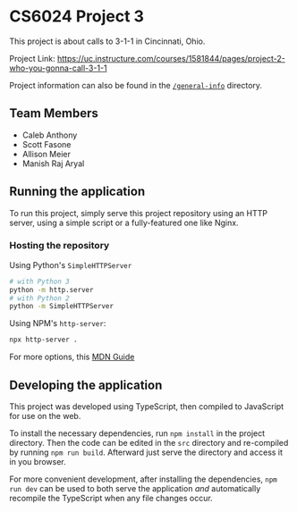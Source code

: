 # CS6024 Project 3

This project is about calls to 3-1-1 in Cincinnati, Ohio.

Project Link: <https://uc.instructure.com/courses/1581844/pages/project-2-who-you-gonna-call-3-1-1>

Project information can also be found in the [`/general-info`](./general-info) directory.

## Team Members

- Caleb Anthony
- Scott Fasone
- Allison Meier
- Manish Raj Aryal

## Running the application

To run this project, simply serve this project repository using an HTTP server, using a simple script or a fully-featured one like Nginx.

### Hosting the repository

Using Python's `SimpleHTTPServer`

```bash
# with Python 3
python -m http.server
# with Python 2
python -m SimpleHTTPServer
```

Using NPM's `http-server`:

```bash
npx http-server .
```

For more options, this [MDN Guide](https://developer.mozilla.org/en-US/docs/Learn/Common_questions/set_up_a_local_testing_server)

## Developing the application

This project was developed using TypeScript, then compiled to JavaScript for use on the web.

To install the necessary dependencies, run `npm install` in the project directory.
Then the code can be edited in the `src` directory and re-compiled by running `npm run build`.
Afterward just serve the directory and access it in you browser.

For more convenient development, after installing the dependencies, `npm run dev` can be used to both serve the application *and* automatically recompile the TypeScript when any file changes occur.
